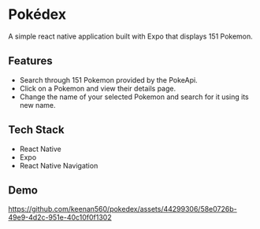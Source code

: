 # Pokédex

A simple react native application built with Expo that displays 151 Pokemon.

## Features
- Search through 151 Pokemon provided by the PokeApi.
- Click on a Pokemon and view their details page.
- Change the name of your selected Pokemon and search for it using its new name.

## Tech Stack

- React Native
- Expo
- React Native Navigation

## Demo



https://github.com/keenan560/pokedex/assets/44299306/58e0726b-49e9-4d2c-951e-40c10f0f1302


  
